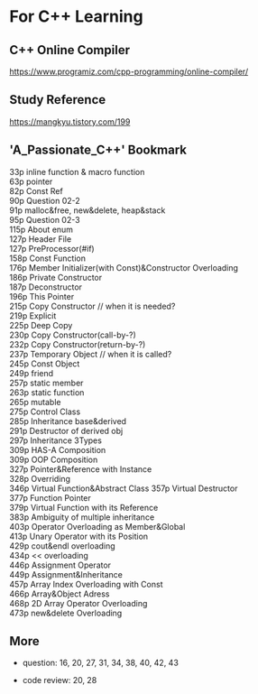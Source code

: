 # For C++ Learning


## C++ Online Compiler

https://www.programiz.com/cpp-programming/online-compiler/

## Study Reference

https://mangkyu.tistory.com/199

## 'A_Passionate_C++' Bookmark

33p inline function & macro function  
63p pointer  
82p Const Ref  
90p Question 02-2  
91p malloc&free, new&delete, heap&stack  
95p Question 02-3  
115p About enum  
127p Header File  
127p PreProcessor(#if)  
158p Const Function  
176p Member Initializer(with Const)&Constructor Overloading  
186p Private Constructor  
187p Deconstructor  
196p This Pointer  
215p Copy Constructor // when it is needed?  
219p Explicit  
225p Deep Copy  
230p Copy Constructor(call-by-?)  
232p Copy Constructor(return-by-?)  
237p Temporary Object // when it is called?  
245p Const Object  
249p friend  
257p static member  
263p static function  
265p mutable  
275p Control Class  
285p Inheritance base&derived  
291p Destructor of derived obj  
297p Inheritance 3Types  
309p HAS-A Composition  
309p OOP Composition  
327p Pointer&Reference with Instance  
328p Overriding  
346p Virtual Function&Abstract Class
357p Virtual Destructor  
377p Function Pointer  
379p Virtual Function with its Reference  
383p Ambiguity of multiple inheritance  
403p Operator Overloading as Member&Global  
413p Unary Operator with its Position  
429p cout&endl overloading  
434p << overloading  
446p Assignment Operator  
449p Assignment&Inheritance  
457p Array Index Overloading with Const  
466p Array&Object Adress  
468p 2D Array Operator Overloading  
473p new&delete Overloading  

## More 

- question: 16, 20, 27, 31, 34, 38, 40, 42, 43

- code review: 20, 28
